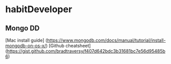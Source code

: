 # habitDeveloper

## Mongo DD

[Mac install guide] (https://www.mongodb.com/docs/manual/tutorial/install-mongodb-on-os-x/)
[Github cheatsheet] (https://gist.github.com/bradtraversy/f407d642bdc3b31681bc7e56d95485b6)
